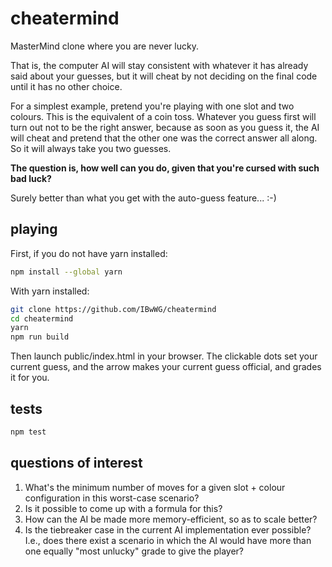 # cheatermind

MasterMind clone where you are never lucky.

That is, the computer AI will stay consistent with whatever it has already said about your guesses, but it will cheat by not deciding on the final code until it has no other choice.

For a simplest example, pretend you're playing with one slot and two colours.  This is the equivalent of a coin toss.  Whatever you guess first will turn out not to be the right answer, because as soon as you guess it, the AI will cheat and pretend that the other one was the correct answer all along.  So it will always take you two guesses.

**The question is, how well can you do, given that you're cursed with such bad luck?**

Surely better than what you get with the auto-guess feature... :-)

## playing

First, if you do not have yarn installed:

```sh
npm install --global yarn
```

With yarn installed:

```sh
git clone https://github.com/IBwWG/cheatermind
cd cheatermind
yarn
npm run build
```

Then launch public/index.html in your browser.  The clickable dots set your current guess, and the arrow makes your current guess official, and grades it for you.

## tests

```sh
npm test
```

## questions of interest

1. What's the minimum number of moves for a given slot + colour configuration in this worst-case scenario?
1. Is it possible to come up with a formula for this?
1. How can the AI be made more memory-efficient, so as to scale better?
1. Is the tiebreaker case in the current AI implementation ever possible?  I.e., does there exist a scenario in which the AI would have more than one equally "most unlucky" grade to give the player?